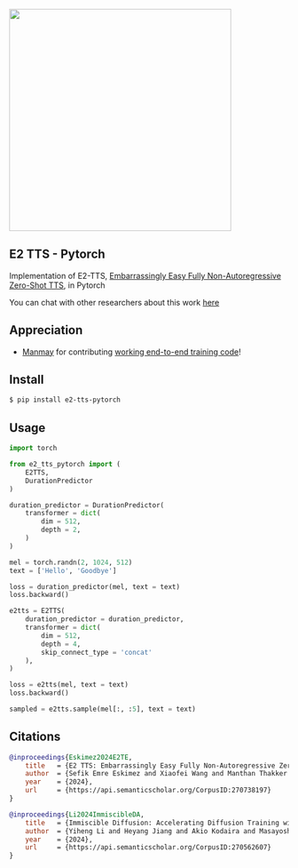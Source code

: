 
<img src="./e2-tts.png" width="400px"></img>

## E2 TTS - Pytorch

Implementation of E2-TTS, <a href="https://arxiv.org/abs/2406.18009v1">Embarrassingly Easy Fully Non-Autoregressive Zero-Shot TTS</a>, in Pytorch

You can chat with other researchers about this work <a href="https://discord.gg/XXHAarGSEH">here</a>

## Appreciation

- <a href="https://github.com/manmay-nakhashi">Manmay</a> for contributing <a href="https://github.com/lucidrains/e2-tts-pytorch/pull/1">working end-to-end training code</a>!

## Install

```bash
$ pip install e2-tts-pytorch
```

## Usage

```python
import torch

from e2_tts_pytorch import (
    E2TTS,
    DurationPredictor
)

duration_predictor = DurationPredictor(
    transformer = dict(
        dim = 512,
        depth = 2,
    )
)

mel = torch.randn(2, 1024, 512)
text = ['Hello', 'Goodbye']

loss = duration_predictor(mel, text = text)
loss.backward()

e2tts = E2TTS(
    duration_predictor = duration_predictor,
    transformer = dict(
        dim = 512,
        depth = 4,
        skip_connect_type = 'concat'
    ),
)

loss = e2tts(mel, text = text)
loss.backward()

sampled = e2tts.sample(mel[:, :5], text = text)

```

## Citations

```bibtex
@inproceedings{Eskimez2024E2TE,
    title   = {E2 TTS: Embarrassingly Easy Fully Non-Autoregressive Zero-Shot TTS},
    author  = {Sefik Emre Eskimez and Xiaofei Wang and Manthan Thakker and Canrun Li and Chung-Hsien Tsai and Zhen Xiao and Hemin Yang and Zirun Zhu and Min Tang and Xu Tan and Yanqing Liu and Sheng Zhao and Naoyuki Kanda},
    year    = {2024},
    url     = {https://api.semanticscholar.org/CorpusID:270738197}
}
```

```bibtex
@inproceedings{Li2024ImmiscibleDA,
    title   = {Immiscible Diffusion: Accelerating Diffusion Training with Noise Assignment},
    author  = {Yiheng Li and Heyang Jiang and Akio Kodaira and Masayoshi Tomizuka and Kurt Keutzer and Chenfeng Xu},
    year    = {2024},
    url     = {https://api.semanticscholar.org/CorpusID:270562607}
}
```

